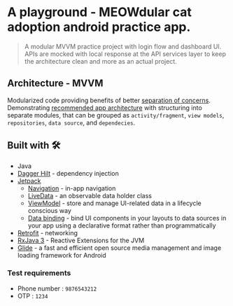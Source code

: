 # A playground - MEOWdular cat adoption android practice app.

> A modular MVVM practice project with login flow and dashboard UI. APIs are mocked with local response at the API services layer to keep the architecture clean and more as an actual project.

## Architecture - MVVM

Modularized code providing benefits of better [separation of concerns](https://en.wikipedia.org/wiki/Separation_of_concerns). Demonstrating [recommended app architecture](https://developer.android.com/jetpack/guide#recommended-app-arch) with structuring into separate modules, that can be grouped as `activity/fragment`, `view models`, `repositories`, `data source`, and `dependecies`.

## Built with 🛠

* Java
* [Dagger Hilt](https://dagger.dev/hilt/) - dependency injection
* [Jetpack](https://developer.android.com/jetpack)
    * [Navigation](https://developer.android.com/topic/libraries/architecture/navigation/) - in-app navigation
    * [LiveData](https://developer.android.com/topic/libraries/architecture/livedata) - an observable data holder class
    * [ViewModel](https://developer.android.com/topic/libraries/architecture/viewmodel) - store and manage UI-related data in a lifecycle conscious way
    * [Data binding](https://developer.android.com/topic/libraries/data-binding) - bind UI components in your layouts to data sources in your app using a declarative format rather than programmatically
* [Retrofit](https://square.github.io/retrofit/) - networking
* [RxJava 3](https://github.com/ReactiveX/RxJava) - Reactive Extensions for the JVM
* [Glide](https://github.com/bumptech/glide) - a fast and efficient open source media management and image loading framework for Android

### Test requirements
* Phone number : `9876543212`
* OTP : `1234`
